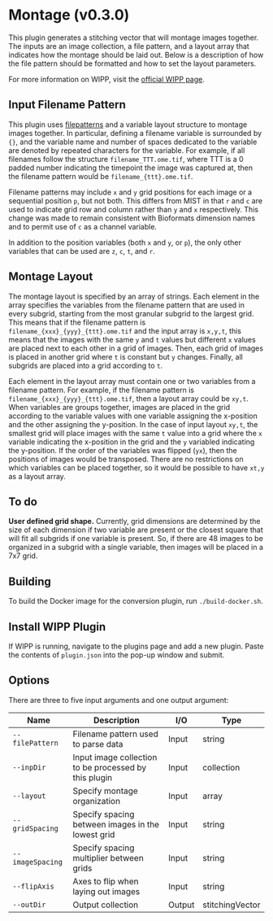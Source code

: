 # Montage (v0.3.0)

This plugin generates a stitching vector that will montage images together. The
inputs are an image collection, a file pattern, and a layout array that
indicates how the montage should be laid out. Below is a description of how the
file pattern should be formatted and how to set the layout parameters.

For more information on WIPP, visit the
[official WIPP page](https://isg.nist.gov/deepzoomweb/software/wipp).

## Input Filename Pattern

This plugin uses
[filepatterns](https://github.com/USNISTGOV/MIST/wiki/User-Guide#input-parameters)
and a variable layout structure to montage images together. In particular,
defining a filename variable is surrounded by `{}`, and the variable name and
number of spaces dedicated to the variable are denoted by repeated characters
for the variable. For example, if all filenames follow the structure
`filename_TTT.ome.tif`, where TTT is a 0 padded number indicating the timepoint
the image was captured at, then the filename pattern would be
`filename_{ttt}.ome.tif`.

Filename patterns may include `x` and `y` grid positions for each image or a
sequential position `p`, but not both. This differs from MIST in that `r` and
`c` are used to indicate grid row and column rather than `y` and `x`
respectively. This change was made to remain consistent with Bioformats
dimension names and to permit use of `c` as a channel variable.

In addition to the position variables (both `x` and `y`, or `p`), the only other
variables that can be used are `z`, `c`, `t`, and `r`.

## Montage Layout

The montage layout is specified by an array of strings. Each element in the
array specifies the variables from the filename pattern that are used in every
subgrid, starting from the most granular subgrid to the largest grid. This means
that if the filename pattern is `filename_{xxx}_{yyy}_{ttt}.ome.tif` and the
input array is `x,y,t`, this means that the images with the same `y` and `t`
values but different `x` values are placed next to each other in a grid of
images. Then, each grid of images is placed in another grid where `t` is
constant but `y` changes. Finally, all subgrids are placed into a grid according
to `t`.

Each element in the layout array must contain one or two variables from a
filename pattern. For example, if the filename pattern is
`filename_{xxx}_{yyy}_{ttt}.ome.tif`, then a layout array could be `xy,t`.
When variables are groups together, images are placed in the grid according to
the variable values with one variable assigning the x-position and the other
assigning the y-position. In the case of input layout `xy,t`, the smallest grid
will place images with the same `t` value into a grid where the `x` variable
indicating the x-position in the grid and the `y` variabled indicating the
y-position. If the order of the variables was flipped (`yx`), then the positions
of images would be transposed. There are no restrictions on which variables can
be placed together, so it would be possible to have `xt,y` as a layout array.

## To do

**User defined grid shape.** Currently, grid dimensions are determined by the
size of each dimension if two variable are present or the closest square that
will fit all subgrids if one variable is present. So, if there are 48 images to
be organized in a subgrid with a single variable, then images will be placed in
a 7x7 grid.

## Building

To build the Docker image for the conversion plugin, run
`./build-docker.sh`.

## Install WIPP Plugin

If WIPP is running, navigate to the plugins page and add a new plugin. Paste the
contents of `plugin.json` into the pop-up window and submit.

## Options

There are three to five input arguments and one output argument:

| Name             | Description                                           | I/O    | Type            |
|------------------|-------------------------------------------------------|--------|-----------------|
| `--filePattern`  | Filename pattern used to parse data                   | Input  | string          |
| `--inpDir`       | Input image collection to be processed by this plugin | Input  | collection      |
| `--layout`       | Specify montage organization                          | Input  | array           |
| `--gridSpacing`  | Specify spacing between images in the lowest grid     | Input  | string          |
| `--imageSpacing` | Specify spacing multiplier between grids              | Input  | string          |
| `--flipAxis`     | Axes to flip when laying out images                   | Input  | string          |
| `--outDir`       | Output collection                                     | Output | stitchingVector |
